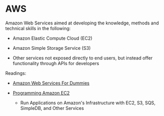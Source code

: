 # AWS
Amazon Web Services aimed at developing the knowledge, methods and technical skills in the following:
 
* Amazon Elastic Compute Cloud (EC2) 

* Amazon Simple Storage Service (S3) 
  
* Other services not exposed directly to end users, but instead offer functionality through APIs for developers

Readings:

* [Amazon Web Services For Dummies](https://drive.google.com/file/d/1TFvG2N-tL27RkOdvno-C_M4pVKRg6fsr/view?usp=sharing)

* [Programming Amazon EC2](https://drive.google.com/file/d/1CbzlKsq17Eag_mfamQlGsve_JE7TVkCP/view?usp=sharing) 
   - Run Applications on Amazon's Infrastructure with EC2, S3, SQS, SimpleDB, and Other Services

